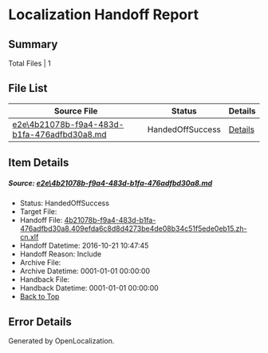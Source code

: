 # <a name='report-top'></a> Localization Handoff Report

## Summary
 Total Files | 1

## File List
 Source File | Status | Details 
 ----------- | ------ | ------- 
 [e2e\4b21078b-f9a4-483d-b1fa-476adfbd30a8.md](https://github.com/OpenLocalizationTestOrg/ol-test0/blob/12c881a5f1a3f7c5401a4095f8a158dece3b71b5/e2e/4b21078b-f9a4-483d-b1fa-476adfbd30a8.md) | HandedOffSuccess | [Details](#e9d512a31d81a61bdb9ea951c8bec8e439f642034)

## Item Details
##### <a name='e9d512a31d81a61bdb9ea951c8bec8e439f642034'></a> Source: [e2e\4b21078b-f9a4-483d-b1fa-476adfbd30a8.md](https://github.com/OpenLocalizationTestOrg/ol-test0/blob/12c881a5f1a3f7c5401a4095f8a158dece3b71b5/e2e/4b21078b-f9a4-483d-b1fa-476adfbd30a8.md)
* Status: HandedOffSuccess
* Target File: 
* Handoff File: [4b21078b-f9a4-483d-b1fa-476adfbd30a8.409efda6c8d8d4273be4de08b34c51f5ede0eb15.zh-cn.xlf](https://github.com/OpenLocalizationTestOrg/ol-test0-handoff/blob/3b82e769dac96b15010754791ea84c9fc4a82698/ol-handoff/OpenLocalizationTestOrg/ol-test0-zhcn/shujia/ht/4b21078b-f9a4-483d-b1fa-476adfbd30a8.409efda6c8d8d4273be4de08b34c51f5ede0eb15.zh-cn.xlf)
* Handoff Datetime: 2016-10-21 10:47:45
* Handoff Reason: Include
* Archive File: 
* Archive Datetime: 0001-01-01 00:00:00
* Handback File: 
* Handback Datetime: 0001-01-01 00:00:00
* [Back to Top](#report-top)


## Error Details

Generated by OpenLocalization.
